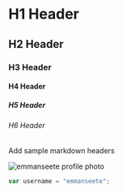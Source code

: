 # H1 Header
## H2 Header
### H3 Header
#### H4 Header
##### H5 Header
###### H6 Header

Add sample markdown headers

![emmanseete profile photo](https://avatars.githubusercontent.com/u/192623279?v=4)

``` javascript
var username = "emmanseete";
```
